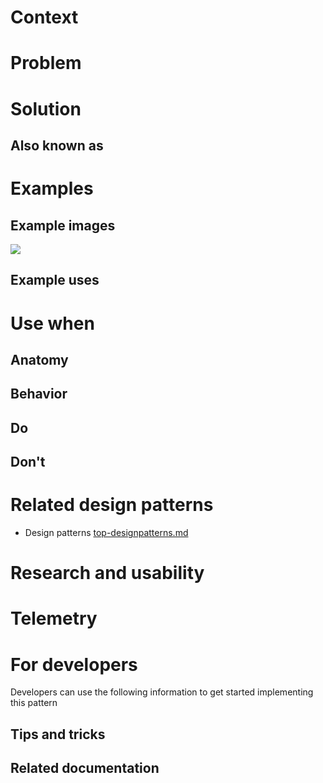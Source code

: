 <!-- This is the template to use when creating a new design pattern document -->
# <NAME>
<!-- Fill in the name above and then write a short description of the design pattern.  For example
"Forms are the manner in which we gather and validate user input."
-->

# Context
<!-- Short description of the context.  For example, "Users input information when managing Azure resources." -->

# Problem
<!-- Short description of the problem.  For example, 
"Users need to input information to create, deploy and configure resources."
-->

# Solution
<!-- Short description of the solution For example 
"The portal offers several input methods with consistent field and form validation to ensure users can easily input information and understand whether that info is valid.  " 
-->

## Also known as
<!-- Bulleted list of other terms used to describe the solution, if any -->

# Examples

## Example images
<!-- Include example image of the solution in the portal -->
<div style="max-width:800px">
<img alttext="Example image" src="../media/<folder>/<image_name>.png"  />
</div>

## Example uses
<!-- Descriptions and ideally deep links into the portal for running examples -->

# Use when
<!-- Description of when to use this solution.  For example "User is creating a resource" -->

## Anatomy
<!-- Image demonstrating the solution with numerical callouts to the solution components.
     Bulleted list of the callouts with explanations of each
-->

## Behavior
<!-- Description of overall behavior -->

## Do
<!-- Bulleted list of reminders for best practices-->

## Don't 
<!-- Bulleted list of things to avoid -->

# Related design patterns
<!-- Links to related design patterns.  Always include the link to the readme -->
* Design patterns [top-designpatterns.md](top-designpatterns.md)

# Research and usability
<!-- Links to the research for the solution -->

# Telemetry
<!-- Links to portal telemetry showing the solution usage -->

# For developers
Developers can use the following information to get started implementing this pattern

## Tips and tricks
<!-- Bulleted list of tips and tricks for developers -->

## Related documentation
<!-- Links to related developer docs -->
